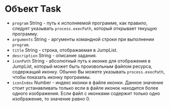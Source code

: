 # Объект Task

* `program` String - путь к исполняемой программе, как правило, следует указывать `process.execPath`, который открывает текущую программу.
* `arguments` String - аргументы командной строки при выполнении `program`.
* `title` String - строка, отображаемая в JumpList.
* `description` String - описание задания.
* `iconPath` String - абсолютный путь к иконке для отображения в JumpList, который может быть произвольным файлом ресурса, содержащий иконку. Обычно Вы можете указывать `process.execPath`, чтобы показать иконку программы.
* `iconIndex` Number - индекс иконки в файле иконки. Данное значение стоит устанавливать только если в файле иконок находится более одного изображения. Если файл с иконками содержит только одно изображение, то значение равно 0.